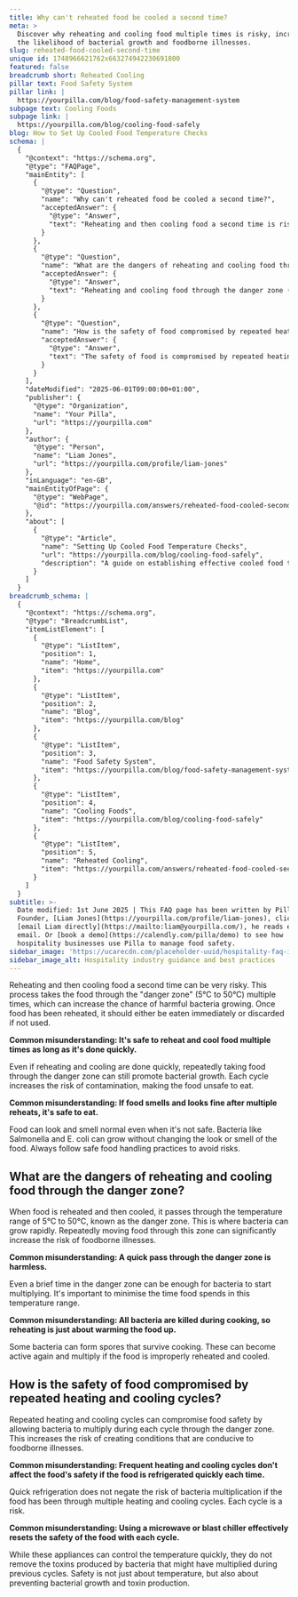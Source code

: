 ```yaml
---
title: Why can't reheated food be cooled a second time?
meta: >
  Discover why reheating and cooling food multiple times is risky, increasing
  the likelihood of bacterial growth and foodborne illnesses.
slug: reheated-food-cooled-second-time
unique id: 1748966621762x663274942230691800
featured: false
breadcrumb short: Reheated Cooling
pillar text: Food Safety System
pillar link: |
  https://yourpilla.com/blog/food-safety-management-system
subpage text: Cooling Foods
subpage link: |
  https://yourpilla.com/blog/cooling-food-safely
blog: How to Set Up Cooled Food Temperature Checks
schema: |
  {
    "@context": "https://schema.org",
    "@type": "FAQPage",
    "mainEntity": [
      {
        "@type": "Question",
        "name": "Why can't reheated food be cooled a second time?",
        "acceptedAnswer": {
          "@type": "Answer",
          "text": "Reheating and then cooling food a second time is risky because it exposes the food to the danger zone between 5°C and 50°C multiple times, significantly increasing the likelihood of harmful bacterial growth. Once food is reheated, it should be consumed immediately or disposed of if not used."
        }
      },
      {
        "@type": "Question",
        "name": "What are the dangers of reheating and cooling food through the danger zone?",
        "acceptedAnswer": {
          "@type": "Answer",
          "text": "Reheating and cooling food through the danger zone (5°C to 50°C) poses significant risks. Each passage through this temperature range allows bacteria to multiply rapidly, greatly enhancing the risk of foodborne illnesses."
        }
      },
      {
        "@type": "Question",
        "name": "How is the safety of food compromised by repeated heating and cooling cycles?",
        "acceptedAnswer": {
          "@type": "Answer",
          "text": "The safety of food is compromised by repeated heating and cooling cycles as each cycle increases the potential for bacterial growth and toxin production. Even quick refrigeration after each cycle cannot mitigate the risks associated with multiple cycles through the danger zone."
        }
      }
    ],
    "dateModified": "2025-06-01T09:00:00+01:00",
    "publisher": {
      "@type": "Organization",
      "name": "Your Pilla",
      "url": "https://yourpilla.com"
    },
    "author": {
      "@type": "Person",
      "name": "Liam Jones",
      "url": "https://yourpilla.com/profile/liam-jones"
    },
    "inLanguage": "en-GB",
    "mainEntityOfPage": {
      "@type": "WebPage",
      "@id": "https://yourpilla.com/answers/reheated-food-cooled-second-time"
    },
    "about": [
      {
        "@type": "Article",
        "name": "Setting Up Cooled Food Temperature Checks",
        "url": "https://yourpilla.com/blog/cooling-food-safely",
        "description": "A guide on establishing effective cooled food temperature checks to ensure food safety throughout the cooling process."
      }
    ]
  }
breadcrumb_schema: |
  {
    "@context": "https://schema.org",
    "@type": "BreadcrumbList",
    "itemListElement": [
      {
        "@type": "ListItem",
        "position": 1,
        "name": "Home",
        "item": "https://yourpilla.com"
      },
      {
        "@type": "ListItem",
        "position": 2,
        "name": "Blog",
        "item": "https://yourpilla.com/blog"
      },
      {
        "@type": "ListItem",
        "position": 3,
        "name": "Food Safety System",
        "item": "https://yourpilla.com/blog/food-safety-management-system"
      },
      {
        "@type": "ListItem",
        "position": 4,
        "name": "Cooling Foods",
        "item": "https://yourpilla.com/blog/cooling-food-safely"
      },
      {
        "@type": "ListItem",
        "position": 5,
        "name": "Reheated Cooling",
        "item": "https://yourpilla.com/answers/reheated-food-cooled-second-time"
      }
    ]
  }
subtitle: >-
  Date modified: 1st June 2025 | This FAQ page has been written by Pilla
  Founder, [Liam Jones](https://yourpilla.com/profile/liam-jones), click to
  [email Liam directly](https://mailto:liam@yourpilla.com/), he reads every
  email. Or [book a demo](https://calendly.com/pilla/demo) to see how
  hospitality businesses use Pilla to manage food safety.
sidebar_image: 'https://ucarecdn.com/placeholder-uuid/hospitality-faq-image.jpg'
sidebar_image_alt: Hospitality industry guidance and best practices
---
```

Reheating and then cooling food a second time can be very risky. This process takes the food through the "danger zone" (5°C to 50°C) multiple times, which can increase the chance of harmful bacteria growing. Once food has been reheated, it should either be eaten immediately or discarded if not used.

**Common misunderstanding: It's safe to reheat and cool food multiple times as long as it's done quickly.**

Even if reheating and cooling are done quickly, repeatedly taking food through the danger zone can still promote bacterial growth. Each cycle increases the risk of contamination, making the food unsafe to eat.

**Common misunderstanding: If food smells and looks fine after multiple reheats, it's safe to eat.**

Food can look and smell normal even when it's not safe. Bacteria like Salmonella and E. coli can grow without changing the look or smell of the food. Always follow safe food handling practices to avoid risks.

## What are the dangers of reheating and cooling food through the danger zone?

When food is reheated and then cooled, it passes through the temperature range of 5°C to 50°C, known as the danger zone. This is where bacteria can grow rapidly. Repeatedly moving food through this zone can significantly increase the risk of foodborne illnesses.

**Common misunderstanding: A quick pass through the danger zone is harmless.**

Even a brief time in the danger zone can be enough for bacteria to start multiplying. It's important to minimise the time food spends in this temperature range.

**Common misunderstanding: All bacteria are killed during cooking, so reheating is just about warming the food up.**

Some bacteria can form spores that survive cooking. These can become active again and multiply if the food is improperly reheated and cooled.

## How is the safety of food compromised by repeated heating and cooling cycles?

Repeated heating and cooling cycles can compromise food safety by allowing bacteria to multiply during each cycle through the danger zone. This increases the risk of creating conditions that are conducive to foodborne illnesses.

**Common misunderstanding: Frequent heating and cooling cycles don't affect the food's safety if the food is refrigerated quickly each time.**

Quick refrigeration does not negate the risk of bacteria multiplication if the food has been through multiple heating and cooling cycles. Each cycle is a risk.

**Common misunderstanding: Using a microwave or blast chiller effectively resets the safety of the food with each cycle.**

While these appliances can control the temperature quickly, they do not remove the toxins produced by bacteria that might have multiplied during previous cycles. Safety is not just about temperature, but also about preventing bacterial growth and toxin production.
